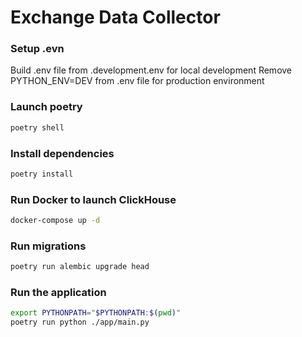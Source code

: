 # Exchange Data Collector

### Setup .evn

Build .env file from .development.env for local development
Remove PYTHON_ENV=DEV from .env file for production environment

### Launch poetry

```sh
poetry shell
```

### Install dependencies

```sh
poetry install
```

### Run Docker to launch ClickHouse

```sh
docker-compose up -d
```

### Run migrations

```sh
poetry run alembic upgrade head
```

### Run the application

```sh
export PYTHONPATH="$PYTHONPATH:$(pwd)"
poetry run python ./app/main.py
```